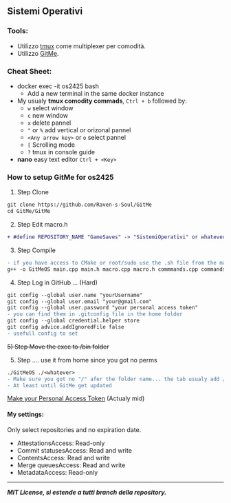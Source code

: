 ## Sistemi Operativi
### Tools:
- Utilizzo [tmux](https://github.com/tmux/tmux) come multiplexer per comodità.
- Utilizzo [GitMe](https://github.com/Raven-s-Soul/GitMe). 
### Cheat Sheet:
- docker exec -it os2425 bash
   - Add a new terminal in the same docker instance
- My usualy **tmux comodity commads**, `Ctrl + b` followed by:
   - `w` select window
   - `c` new window
   - `x` delete pannel
   - `"` or `%` add vertical or orizonal pannel
   - `<Any arrow key>` or `o` select pannel
   - `[` Scrolling mode
   - `?` tmux in console guide
- **nano** easy text editor `Ctrl + <Key>`
### How to setup GitMe for os2425
1) Step Clone
```diff
git clone https://github.com/Raven-s-Soul/GitMe
cd GitMe/GitMe
```
2) Step Edit macro.h
```diff
+ #define REPOSITORY_NAME "GameSaves" -> "SistemiOperativi" or whatever
```
3) Step Compile
```diff
- if you have access to CMake or root/sudo use the .sh file from the main folder and your done
g++ -o GitMeOS main.cpp main.h macro.cpp macro.h commmands.cpp commands.h
```
4) Step Log in GitHub ... (Hard)
```diff
git config --global user.name "yourUsername"
git config --global user.email "your@gmail.com"
git config --global user.password "your personal access token"
- you can find them in .gitconfig file in the home folder
git config --global credential.helper store
git config advice.addIgnoredFile false
- usefull config to set
```
<s> 5) Step Move the exec to /bin folder </s>

5) Step .... use it from home since you got no perms
```diff
./GitMeOS ./<whatever>
- Make sure you got no "/" afer the folder name... the tab usualy add / after
- At least until GitMe get updated
```

[Make your Personal Access Token](https://docs.github.com/en/authentication/keeping-your-account-and-data-secure/managing-your-personal-access-tokens#creating-a-fine-grained-personal-access-token) (Actualy mid)
#### My settings:
Only select repositories and no expiration date.
- AttestationsAccess: Read-only
- Commit statusesAccess: Read and write
- ContentsAccess: Read and write
- Merge queuesAccess: Read and write
- MetadataAccess: Read-only

***

***<p style="align:center;">MIT License, si estende a tutti branch della repository.</p>***
